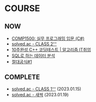 # COURSE

## NOW
- [COMP1500: 실무 프로그래밍 입문 (C#)](https://pocu.academy/ko/Courses/COMP1500)
- [solved.ac - CLASS 2⁺⁺](https://solved.ac/class/2)
- [10주완성 C++ 코딩테스트 | 알고리즘 IT취업](https://www.inflearn.com/course/10%EC%A3%BC%EC%99%84%EC%84%B1-%EC%BD%94%EB%94%A9%ED%85%8C%EC%8A%A4%ED%8A%B8-%ED%81%B0%EB%8F%8C)
- [SQL로 하는 데이터 분석](https://www.codeit.kr/topics/data-analysis-using-sql?pathType=SKILL&pathSlug=sql-database-for-developers&categoryId=62c288ea672c77328d2aa4b4)
- [절대공식#1](https://www.youtube.com/playlist?list=PL0IlD73Ti6v_dWuSadpncQ9JKJstB6YrI)

## COMPLETE
- [solved.ac - CLASS 1⁺⁺](https://solved.ac/class/1) (2023.01.15)
- [solved.ac - 새싹](https://solved.ac/problems/sprout) (2023.01.19)
